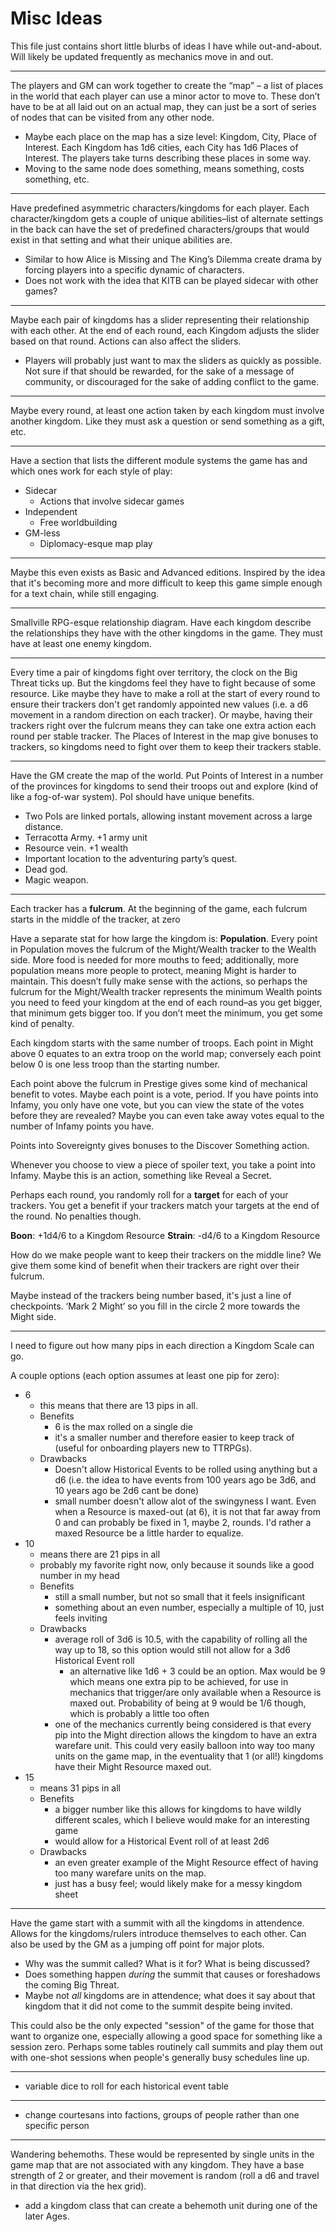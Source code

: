 # Misc Ideas

This file just contains short little blurbs of ideas I have while out-and-about. Will likely be updated frequently as mechanics move in and out.

---

The players and GM can work together to create the “map” – a list of places in the world that each player can use a minor actor to move to. These don’t have to be at all laid out on an actual map, they can just be a sort of series of nodes that can be visited from any other node.

- Maybe each place on the map has a size level: Kingdom, City, Place of Interest. Each Kingdom has 1d6 cities, each City has 1d6 Places of Interest. The players take turns describing these places in some way.
- Moving to the same node does something, means something, costs something, etc.

---

Have predefined asymmetric characters/kingdoms for each player. Each character/kingdom gets a couple of unique abilities–list of alternate settings in the back can have the set of predefined characters/groups that would exist in that setting and what their unique abilities are.

- Similar to how Alice is Missing and The King’s Dilemma create drama by forcing players into a specific dynamic of characters.
- Does not work with the idea that KITB can be played sidecar with other games?

---

Maybe each pair of kingdoms has a slider representing their relationship with each other. At the end of each round, each Kingdom adjusts the slider based on that round. Actions can also affect the sliders.

- Players will probably just want to max the sliders as quickly as possible. Not sure if that should be rewarded, for the sake of a message of community, or discouraged for the sake of adding conflict to the game.

---

Maybe every round, at least one action taken by each kingdom must involve another kingdom. Like they must ask a question or send something as a gift, etc.

---

Have a section that lists the different module systems the game has and which ones work for each style of play:

- Sidecar
	- Actions that involve sidecar games
- Independent
	- Free worldbuilding
- GM-less
	- Diplomacy-esque map play

---

Maybe this even exists as Basic and Advanced editions. Inspired by the idea that it's becoming more and more difficult to keep this game simple enough for a text chain, while still engaging.

---

Smallville RPG-esque relationship diagram. Have each kingdom describe the relationships they have with the other kingdoms in the game. They must have at least one enemy kingdom.

---

Every time a pair of kingdoms fight over territory, the clock on the Big Threat ticks up. But the kingdoms feel they have to fight because of some resource. Like maybe they have to make a roll at the start of every round to ensure their trackers don't get randomly appointed new values (i.e. a d6 movement in a random direction on each tracker). Or maybe, having their trackers right over the fulcrum means they can take one extra action each round per stable tracker. The Places of Interest in the map give bonuses to trackers, so kingdoms need to fight over them to keep their trackers stable.

---

Have the GM create the map of the world. Put Points of Interest in a number of the provinces for kingdoms to send their troops out and explore (kind of like a fog-of-war system). PoI should have unique benefits.

- Two PoIs are linked portals, allowing instant movement across a large distance.
- Terracotta Army. +1 army unit
- Resource vein. +1 wealth
- Important location to the adventuring party’s quest.
- Dead god.
- Magic weapon.

---

Each tracker has a **fulcrum**. At the beginning of the game, each fulcrum starts in the middle of the tracker, at zero

Have a separate stat for how large the kingdom is: **Population**. Every point in Population moves the fulcrum of the Might/Wealth tracker to the Wealth side. More food is needed for more mouths to feed; additionally, more population means more people to protect, meaning Might is harder to maintain. This doesn’t fully make sense with the actions, so perhaps the fulcrum for the Might/Wealth tracker represents the minimum Wealth points you need to feed your kingdom at the end of each round–as you get bigger, that minimum gets bigger too. If you don’t meet the minimum, you get some kind of penalty.

Each kingdom starts with the same number of troops. Each point in Might above 0 equates to an extra troop on the world map; conversely each point below 0 is one less troop than the starting number.

Each point above the fulcrum in Prestige gives some kind of mechanical benefit to votes. Maybe each point is a vote, period. If you have points into Infamy, you only have one vote, but you can view the state of the votes before they are revealed? Maybe you can even take away votes equal to the number of Infamy points you have.

Points into Sovereignty gives bonuses to the Discover Something action.

Whenever you choose to view a piece of spoiler text, you take a point into Infamy. Maybe this is an action, something like Reveal a Secret.

Perhaps each round, you randomly roll for a **target** for each of your trackers. You get a benefit if your trackers match your targets at the end of the round. No penalties though.

**Boon**: +1d4/6 to a Kingdom Resource
**Strain**: -d4/6 to a Kingdom Resource

How do we make people want to keep their trackers on the middle line? We give them some kind of benefit when their trackers are right over their fulcrum.

Maybe instead of the trackers being number based, it's just a line of checkpoints. ‘Mark 2 Might’ so you fill in the circle 2 more towards the Might side.

---

I need to figure out how many pips in each direction a Kingdom Scale can go.

A couple options (each option assumes at least one pip for zero):

- 6
	- this means that there are 13 pips in all.
	- Benefits
		- 6 is the max rolled on a single die
		- it's a smaller number and therefore easier to keep track of (useful for onboarding players new to TTRPGs).
	- Drawbacks
		- Doesn't allow Historical Events to be rolled using anything but a d6 (i.e. the idea to have events from 100 years ago be 3d6, and 10 years ago be 2d6 cant be done)
		- small number doesn't allow alot of the swingyness I want. Even when a Resource is maxed-out (at 6), it is not that far away from 0 and can probably be fixed in 1, maybe 2, rounds. I'd rather a maxed Resource be a little harder to equalize.
- 10
	- means there are 21 pips in all
	- probably my favorite right now, only because it sounds like a good number in my head
	- Benefits
		- still a small number, but not so small that it feels insignificant
		- something about an even number, especially a multiple of 10, just feels inviting
	- Drawbacks
		- average roll of 3d6 is 10.5, with the capability of rolling all the way up to 18, so this option would still not allow for a 3d6 Historical Event roll
			- an alternative like 1d6 + 3 could be an option. Max would be 9 which means one extra pip to be achieved, for use in mechanics that trigger/are only available when a Resource is maxed out. Probability of being at 9 would be 1/6 though, which is probably a little too often
		- one of the mechanics currently being considered is that every pip into the Might direction allows the kingdom to have an extra warefare unit. This could very easily balloon into way too many units on the game map, in the eventuality that 1 (or all!) kingdoms have their Might Resource maxed out.
- 15
	- means 31 pips in all
	- Benefits
		- a bigger number like this allows for kingdoms to have wildly different scales, which I believe would make for an interesting game
		- would allow for a Historical Event roll of at least 2d6
	- Drawbacks
		- an even greater example of the Might Resource effect of having too many warefare units on the map.
		- just has a busy feel; would likely make for a messy kingdom sheet

---

Have the game start with a summit with all the kingdoms in attendence. Allows for the kingdoms/rulers introduce themselves to each other. Can also be used by the GM as a jumping off point for major plots.

- Why was the summit called? What is it for? What is being discussed?
- Does something happen *during* the summit that causes or foreshadows the coming Big Threat.
- Maybe not *all* kingdoms are in attendence; what does it say about that kingdom that it did not come to the summit despite being invited.

This could also be the only expected "session" of the game for those that want to organize one, especially allowing a good space for something like a session zero. Perhaps some tables routinely call summits and play them out with one-shot sessions when people's generally busy schedules line up.

---

- variable dice to roll for each historical event table

---

- change courtesans into factions, groups of people rather than one specific person

---

Wandering behemoths. These would be represented by single units in the game map that are not associated with any kingdom. They have a base strength of 2 or greater, and their movement is random (roll a d6 and travel in that direction via the hex grid).

- add a kingdom class that can create a behemoth unit during one of the later Ages.
